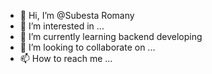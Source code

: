 - 👋 Hi, I’m @Subesta Romany
- 👀 I’m interested in ...
- 🌱 I’m currently learning backend developing
- 💞️ I’m looking to collaborate on ...
- 📫 How to reach me ...

<!---
SubestaRomany/SubestaRomany is a ✨ special ✨ repository because its `README.md` (this file) appears on your GitHub profile.
You can click the Preview link to take a look at your changes.
--->
